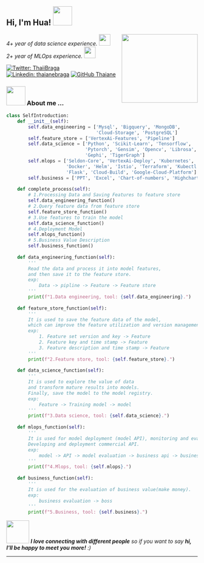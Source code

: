 <h2> Hi, I'm Hua! <img src="https://media.giphy.com/media/mGcNjsfWAjY5AEZNw6/giphy.gif" width="50"></h2>
<img align='right' src="https://media4.giphy.com/media/VGVV7jHzRAxh2BPcJn/giphy.gif" width="200" height="180">
<p><em>
    4+ year of data science experience.
    <img src="https://media.giphy.com/media/fYSnHlufseco8Fh93Z/giphy.gif" width="30"></br>
    2+ year of MLOps experience.
    <img src="https://media.giphy.com/media/WUlplcMpOCEmTGBtBW/giphy.gif" width="30"> 
</em></p>


[![Twitter: ThaiiBraga](https://img.shields.io/twitter/follow/ThaiiBraga?style=social)]()
[![Linkedin: thaianebraga](https://img.shields.io/badge/-thaianebraga-blue?style=flat-square&logo=Linkedin&logoColor=white&link=https://www.linkedin.com/in/thaianebraga/)](https://www.linkedin.com/in/hua-wang-89a992227/)
[![GitHub Thaiane](https://img.shields.io/github/followers/ErraticO?style=social)](https://github.com/ErraticO)


### <img src="https://media.giphy.com/media/VgCDAzcKvsR6OM0uWg/giphy.gif" width="50"> About me ...  

```python
class SelfIntroduction:
    def __init__(self):
        self.data_engineering = ['Mysql', 'Bigquery', 'MongoDB', 
                                 'Cloud-Storage', 'PostgreSQL']
        self.feature_store = ['VertexAi-Features', 'Pipeline']
        self.data_science = ['Python', 'Scikit-Learn', 'Tensorflow', 
                             'Pytorch', 'Gensim', 'Opencv', 'Librosa',
                             'Gephi', 'TigerGraph']
        self.mlops = ['Seldon-Core', 'VertexAi-Deploy', 'Kubernetes', 
                      'Docker', 'Helm', 'Istio', 'Terraform', 'Kubectl',
                      'Flask', 'Cloud-Build', 'Google-Cloud-Platform']
        self.business = ['PPT', 'Excel', 'Chart-of-numbers', 'Highcharts', 'HTML']
    
    def complete_process(self):
        # 1.Processing Data and Saving Features to feature store
        self.data_engineering_function()
        # 2.Query feature data from feature store
        self.feature_store_function()
        # 3.Use features to train the model
        self.data_science_function()
        # 4.Deployment Model
        self.mlops_function()
        # 5.Business Value Description
        self.business_function()
    
    def data_engineering_function(self):
        '''
        Read the data and process it into model features, 
        and then save it to the feature store.
        exp:
            Data -> pipline -> Feature -> Feature store
        '''
        print(f"1.Data engineering, tool: {self.data_engineering}.")
        
    def feature_store_function(self):
        '''
        It is used to save the feature data of the model,
        which can improve the feature utilization and version management.
        exp:
            1. Feature set version and key -> Feature
            2. Feature key and time stamp -> Feature
            3. Feature description and time stamp -> Feature
        '''
        print(f"2.Feature store, tool: {self.feature_store}.")
        
    def data_science_function(self):
        '''
        It is used to explore the value of data 
        and transform mature results into models.
        Finally, save the model to the model registry.
        exp:
            Feature -> Training model -> model
        '''
        print(f"3.Data science, tool: {self.data_science}.")
        
    def mlops_function(self):
        '''
        It is used for model deployment (model API), monitoring and evaluation. 
        Developing and deployment commercial API.
        exp:
            model -> API -> model evaluation -> business api -> business evaluation
        '''
        print(f"4.Mlops, tool: {self.mlops}.")
        
    def business_function(self):
        '''
        It is used for the evaluation of business value(make money).
        exp:
            business evaluation -> boss
        '''
        print(f"5.Business, tool: {self.business}.")
```

<img src="https://media.giphy.com/media/LnQjpWaON8nhr21vNW/giphy.gif" width="60"> 
<em>
    <b>I love connecting with different people</b> 
    so if you want to say 
    <b>hi, I'll be happy to meet you more!</b> :)
</em>

---

